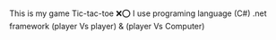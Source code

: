  This is my game Tic-tac-toe ❌⭕
 I use programing language (C#) .net framework 
 (player Vs player) & (player Vs Computer)
